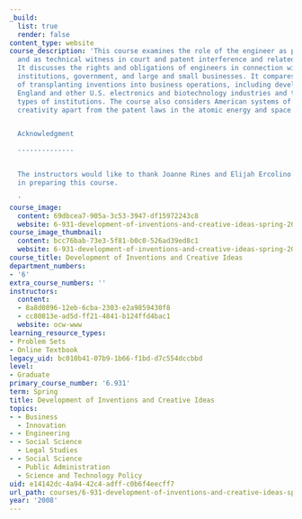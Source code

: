 ```yaml
---
_build:
  list: true
  render: false
content_type: website
course_description: 'This course examines the role of the engineer as patent expert
  and as technical witness in court and patent interference and related proceedings.
  It discusses the rights and obligations of engineers in connection with educational
  institutions, government, and large and small businesses. It compares various manners
  of transplanting inventions into business operations, including development of New
  England and other U.S. electronics and biotechnology industries and their different
  types of institutions. The course also considers American systems of incentive to
  creativity apart from the patent laws in the atomic energy and space fields.


  Acknowledgment

  --------------


  The instructors would like to thank Joanne Rines and Elijah Ercolino for their efforts
  in preparing this course.

  '
course_image:
  content: 69dbcea7-905a-3c53-3947-df15972243c8
  website: 6-931-development-of-inventions-and-creative-ideas-spring-2008
course_image_thumbnail:
  content: bcc76bab-73e3-5f81-b0c0-526ad39ed8c1
  website: 6-931-development-of-inventions-and-creative-ideas-spring-2008
course_title: Development of Inventions and Creative Ideas
department_numbers:
- '6'
extra_course_numbers: ''
instructors:
  content:
  - 8a8d0896-12eb-6cba-2303-e2a9859430f8
  - cc80813e-ad5d-ff21-4841-b124ffd4bac1
  website: ocw-www
learning_resource_types:
- Problem Sets
- Online Textbook
legacy_uid: bc010b41-07b9-1b66-f1bd-d7c554dccbbd
level:
- Graduate
primary_course_number: '6.931'
term: Spring
title: Development of Inventions and Creative Ideas
topics:
- - Business
  - Innovation
- - Engineering
- - Social Science
  - Legal Studies
- - Social Science
  - Public Administration
  - Science and Technology Policy
uid: e14142dc-4a94-42c4-adff-c0b6f4eecff7
url_path: courses/6-931-development-of-inventions-and-creative-ideas-spring-2008
year: '2008'
---
```

